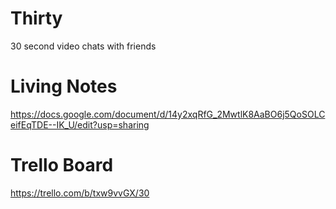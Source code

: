 # Thirty
30 second video chats with friends

# Living Notes
https://docs.google.com/document/d/14y2xqRfG_2MwtlK8AaBO6j5QoSOLCeifEqTDE--IK_U/edit?usp=sharing

# Trello Board
https://trello.com/b/txw9vvGX/30
